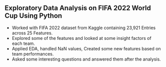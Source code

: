
## Exploratory Data Analysis on FIFA 2022 World Cup Using Python
- Worked with FIFA 2022 dataset from Kaggle containing 23,921 Entries across 25 Features. 
- Explored some of the features and looked at some insight factors of each team.
- Applied EDA, handled NaN values, Created some new features based on team performances.
- Asked some interesting questions and answered them after the analysis.
